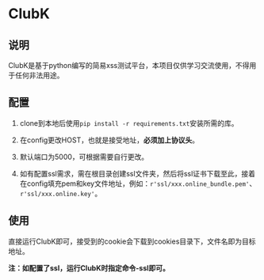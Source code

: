 # ClubK

## 说明

ClubK是基于python编写的简易xss测试平台，本项目仅供学习交流使用，不得用于任何非法用途。

## 配置

1. clone到本地后使用`pip install -r requirements.txt`安装所需的库。

2. 在config更改HOST，也就是接受地址，**必须加上协议头**。

3. 默认端口为5000，可根据需要自行更改。

4. 如有配置ssl需求，需在根目录创建ssl文件夹，然后将ssl证书下载至此，接着在config填充pem和key文件地址，例如：`r'ssl/xxx.online_bundle.pem'`、`r'ssl/xxx.online.key'`。

## 使用

直接运行ClubK即可，接受到的cookie会下载到cookies目录下，文件名即为目标地址。

**注：如配置了ssl，运行ClubK时指定命令-ssl即可。**